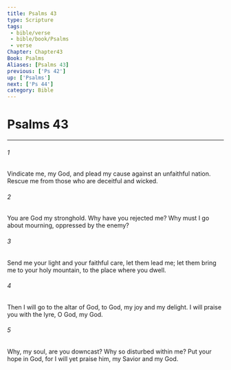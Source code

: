 ```yaml
---
title: Psalms 43
type: Scripture
tags:
 - bible/verse
 - bible/book/Psalms
 - verse
Chapter: Chapter43
Book: Psalms
Aliases: [Psalms 43]
previous: ['Ps 42']
up: ['Psalms']
next: ['Ps 44']
category: Bible
---
```

# Psalms 43

***


###### 1 
Vindicate me, my God, and plead my cause against an unfaithful nation. Rescue me from those who are deceitful and wicked. 

###### 2 
You are God my stronghold. Why have you rejected me? Why must I go about mourning, oppressed by the enemy? 

###### 3 
Send me your light and your faithful care, let them lead me; let them bring me to your holy mountain, to the place where you dwell. 

###### 4 
Then I will go to the altar of God, to God, my joy and my delight. I will praise you with the lyre, O God, my God. 

###### 5 
Why, my soul, are you downcast? Why so disturbed within me? Put your hope in God, for I will yet praise him, my Savior and my God. 
